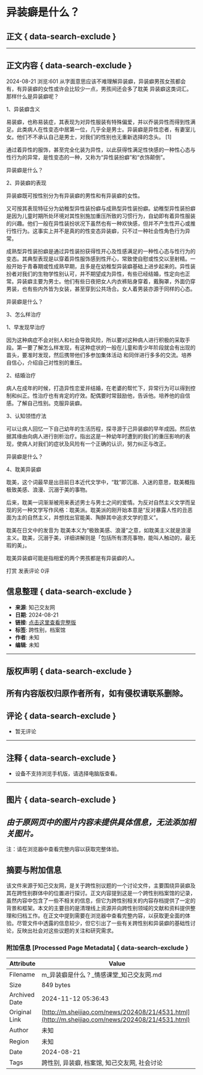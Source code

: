 # 异装癖是什么？

## 正文 { data-search-exclude }

---
## 正文内容 { data-search-exclude }


2024-08-21  浏览:601
从字面意思应该不难理解异装癖，异装癖男孩女孩都会有，有异装癖的女性或许会比较少一点，男孩间还会多了耽美 异装癖这类词汇。那样什么是异装癖呢？

1、异装癖含义

易装癖，也称易装症，其表现为对异性服装有特殊偏爱，并以乔装异性而得到性满足。此类病人在性变态中居第一位，几乎全是男士。异装癖是异性恋者，有妻室儿女。他们不不承认自己是男士，对我们的性别也无重新选择的念头。 [1]

通过着异性的服饰，甚至完全化装为异性，以此获得性满足性快感的一种性心态与性行为的异常，是性变态的一种，又称为“异性装扮癖”和“衣饰颠倒”。

异装癖是什么？

2、异装癖的表现

异装癖既可按性别分为有异装癖的男性和有异装癖的女性。

又可按其表现特征分为幼稚型异性装扮癖与成熟型异性装扮癖。幼稚型异性装扮癖是因为儿童时期所处环境对其性别施加重压所致的习惯行为，自幼即有着异性服装的兴趣。他们一般在异性装扮状况下虽然也有一种欢快感，但并不产生性开心或推行性行为。这事实上并不是真的的性变态异装癖，只不过一种社会性角色行为异常。

成熟型异性装扮癖是通过异性装扮获得性开心及性感满足的一种性心态与性行为的变态。其典型表现是以穿着异性服饰感到性开心，常致使自慰或性交以至射精。一般开始于青春期或性成熟早期，且多是在幼稚型异装癖基础上进步起来的。异性装扮者对我们的生物学性别认可，并不期望成为异性，有些已经结婚，性定向也正常。异装癖主要为男士。他们有些日夜把女人内衣裤贴身穿着，戴胸罩，外面仍穿男装，也有些内外皆为女装，甚至穿到公共场合。女人着男装亦源于同样的心态。

异装癖是什么？

3、怎么样治疗

1、早发现早治疗

因为这种病症不会对别人和社会导致风险，所以要对这种病人进行积极的采取手段。第一要了解怎么样发现，有这种症状的一般在儿童和青少年阶段就会有出现的苗头，要准时发现，然后携带他们多参加集体活动 和同伴进行多多的交流。培养自信心，介绍自己对性别的重压。

2、结婚治疗

病人在成年的时候，打造异性恋爱并结婚，在老婆的帮忙下，异常行为可以得到控制和纠正。性治疗也有肯定的疗效。配偶要时常鼓励他，告诉他。培养他的自信感。了解自己性别。克服异装癖。

3、认知领悟疗法

可以让病人回忆一下自己幼年的生活历程，探寻源于己异装癖的早年成因。然后依据其缘由向病人进行剖析治疗。指出这是一种幼年时遭到的我们的重压影响的表现，使病人对我们的症状及风险有一个正确的认识，努力纠正与改正。

异装癖是什么？

4、耽美异装癖

耽美，这个词最早是出目前日本近代文学中，“耽”即沉溺、入迷的意思，耽美概指极致美感、浪漫、沉溺于美的事物。

后来，耽美一词渐渐被用来表述男士与男士之间的爱情。为反对自然主义文学而呈现的另一种文学写作风格：耽美派。耽美派的刚开始本意是“反对暴露人性的丑恶面为主的自然主义，并想找出官能美、陶醉其中追求文学的意义”。

耽美在日文中的发音为 耽美本义为“极致美感、浪漫”之意，如耽美主义就是浪漫主义。耽美，沉溺于美，详细讲解则是「包括所有漂亮事物，能叫人触动的，最无瑕的美」。

耽美异装癖可能是指相爱的两个男孩都是有异装癖的人。

打赏
发表评论
0评

## 信息整理 { data-search-exclude }
- **来源**: 知己交友网  
- **日期**: 2024-08-21  
- **链接**: [点击这里查看完整版](https://www.sheijiao.com/news/202408/21/4531.html)  
- **标签**: 跨性别，档案馆  
- **作者**: 未知  
- **编辑**: 未知  
---
## 版权声明 { data-search-exclude }
所有内容版权归原作者所有，如有侵权请联系删除。
---
## 评论 { data-search-exclude }
- 暂无评论
---
## 注释 { data-search-exclude }
- 设备不支持浏览手机版，请选择电脑版查看。
---
## 图片 { data-search-exclude }
*由于原网页中的图片内容未提供具体信息，无法添加相关图片。*
--- 
注：请在浏览器中查看完整内容以获取完整体验。
## 摘要与附加信息
<!-- tcd_abstract -->
该文件来源于知己交友网，是关于跨性别议题的一个讨论文件，主要围绕异装癖及其在跨性别群体中的位置进行探讨。正文内容提到这是一个跨性别档案馆的记录，虽然内容中包含了一些不相关的信息，但它为跨性别相关的内容存档提供了一定的背景和框架。本文的主要目的是清理线上资源并向跨性别领域的文献和资料提供整理和归档工作。在正文中提到需要在浏览器中查看完整内容，以获取更全面的体验。尽管文件中透露的信息较少，但它引出了一些有关跨性别和异装癖的基础性讨论，反映出社会对这些议题的关注和研究需求。
<!-- tcd_abstract_end -->
### 附加信息 [Processed Page Metadata] { data-search-exclude }
| Attribute       | Value                                  |
|-----------------|----------------------------------------|
| Filename        | m_异装癖是什么？_情感课堂_知己交友网.md                             |
| Size            | 849 bytes                           |
| Archived Date   | 2024-11-12 05:36:43                             |
| Original Link   | [http://m.sheijiao.com/news/202408/21/4531.html](http://m.sheijiao.com/news/202408/21/4531.html)                       |
| Author          | 未知                               |
| Region          | 未知                               |
| Date            | 2024-08-21                                 |
| Tags            | 跨性别, 异装癖, 档案馆, 知己交友网, 社会讨论                                 |
